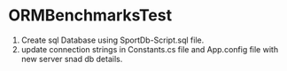 # ORMBenchmarksTest
1. Create sql Database using SportDb-Script.sql file.
2. update connection strings in Constants.cs file and App.config file with new server snad db details.
